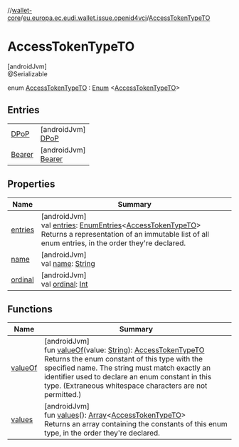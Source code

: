 //[wallet-core](../../../index.md)/[eu.europa.ec.eudi.wallet.issue.openid4vci](../index.md)/[AccessTokenTypeTO](index.md)

# AccessTokenTypeTO

[androidJvm]\
@Serializable

enum [AccessTokenTypeTO](index.md) : [Enum](https://kotlinlang.org/api/latest/jvm/stdlib/kotlin/-enum/index.html)
&lt;[AccessTokenTypeTO](index.md)&gt;

## Entries

|                            |                                            |
|----------------------------|--------------------------------------------|
| [DPoP](-d-po-p/index.md)   | [androidJvm]<br>[DPoP](-d-po-p/index.md)   |
| [Bearer](-bearer/index.md) | [androidJvm]<br>[Bearer](-bearer/index.md) |

## Properties

| Name                                                                                                  | Summary                                                                                                                                                                                                                                                                                |
|-------------------------------------------------------------------------------------------------------|----------------------------------------------------------------------------------------------------------------------------------------------------------------------------------------------------------------------------------------------------------------------------------------|
| [entries](entries.md)                                                                                 | [androidJvm]<br>val [entries](entries.md): [EnumEntries](https://kotlinlang.org/api/latest/jvm/stdlib/kotlin.enums/-enum-entries/index.html)&lt;[AccessTokenTypeTO](index.md)&gt;<br>Returns a representation of an immutable list of all enum entries, in the order they're declared. |
| [name](../-offer/-tx-code-spec/-input-mode/-t-e-x-t/index.md#-372974862%2FProperties%2F1615067946)    | [androidJvm]<br>val [name](../-offer/-tx-code-spec/-input-mode/-t-e-x-t/index.md#-372974862%2FProperties%2F1615067946): [String](https://kotlinlang.org/api/latest/jvm/stdlib/kotlin/-string/index.html)                                                                               |
| [ordinal](../-offer/-tx-code-spec/-input-mode/-t-e-x-t/index.md#-739389684%2FProperties%2F1615067946) | [androidJvm]<br>val [ordinal](../-offer/-tx-code-spec/-input-mode/-t-e-x-t/index.md#-739389684%2FProperties%2F1615067946): [Int](https://kotlinlang.org/api/latest/jvm/stdlib/kotlin/-int/index.html)                                                                                  |

## Functions

| Name                   | Summary                                                                                                                                                                                                                                                                                                                                                                                |
|------------------------|----------------------------------------------------------------------------------------------------------------------------------------------------------------------------------------------------------------------------------------------------------------------------------------------------------------------------------------------------------------------------------------|
| [valueOf](value-of.md) | [androidJvm]<br>fun [valueOf](value-of.md)(value: [String](https://kotlinlang.org/api/latest/jvm/stdlib/kotlin/-string/index.html)): [AccessTokenTypeTO](index.md)<br>Returns the enum constant of this type with the specified name. The string must match exactly an identifier used to declare an enum constant in this type. (Extraneous whitespace characters are not permitted.) |
| [values](values.md)    | [androidJvm]<br>fun [values](values.md)(): [Array](https://kotlinlang.org/api/latest/jvm/stdlib/kotlin/-array/index.html)&lt;[AccessTokenTypeTO](index.md)&gt;<br>Returns an array containing the constants of this enum type, in the order they're declared.                                                                                                                          |
